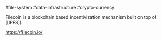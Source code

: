 #file-system #data-infrastructure #crypto-currency

Filecoin is a blockchain based incentivization mechanism built on top of [[IPFS]].

https://filecoin.io/